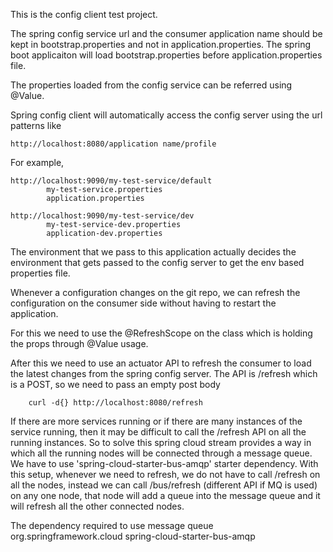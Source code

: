 This is the config client test project.

The spring config service url and the consumer application name should be kept in 
bootstrap.properties and not in application.properties. The spring boot applicaiton will load
bootstrap.properties before application.properties file.

The properties loaded from the config service can be referred using @Value.

Spring config client will automatically access the config server using the url patterns like
	
	http://localhost:8080/application name/profile
	
For example,
	
	http://localhost:9090/my-test-service/default
			my-test-service.properties
			application.properties
			
	http://localhost:9090/my-test-service/dev
			my-test-service-dev.properties
			application-dev.properties
			
The environment that we pass to this application actually decides the environment that gets passed to the config server to get the env based properties file.

Whenever a configuration changes on the git repo, we can refresh the configuration on the consumer side without having to restart the application. 

For this we need to use the @RefreshScope on the class which is holding the props through @Value usage. 

After this we need to use an actuator API to refresh the consumer to load the latest changes from the spring config server. The API is /refresh which is a POST, so we need to pass an empty post body
		
		curl -d{} http://localhost:8080/refresh 
		
If there are more services running or if there are many instances of the service running, then it may be difficult to call the /refresh API on all the running instances. 
So to solve this spring cloud stream provides a way in which all the running nodes will be connected through a message queue. We have to use 'spring-cloud-starter-bus-amqp' starter dependency. With this setup, whenever we need to refresh, we do not have to call /refresh on all the nodes, instead we can call /bus/refresh (different API if MQ is used) on any one node, that node will add a queue into the message queue and it will refresh all the other connected nodes.

The dependency required to use message queue
<dependency>
	<groupId>org.springframework.cloud</groupId>
	<artifactId>spring-cloud-starter-bus-amqp</artifactId>
</dependency>













  